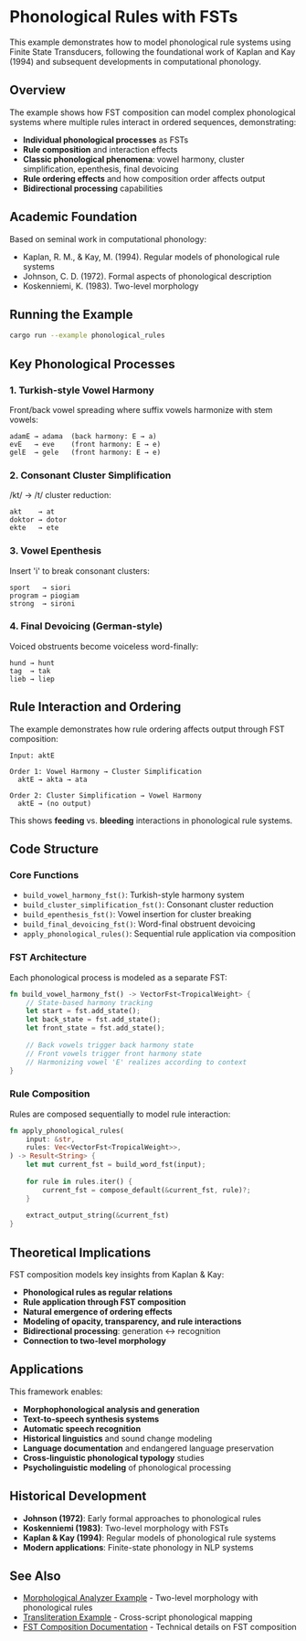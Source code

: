 # Phonological Rules with FSTs

This example demonstrates how to model phonological rule systems using Finite State Transducers, following the foundational work of Kaplan and Kay (1994) and subsequent developments in computational phonology.

## Overview

The example shows how FST composition can model complex phonological systems where multiple rules interact in ordered sequences, demonstrating:

- **Individual phonological processes** as FSTs
- **Rule composition** and interaction effects
- **Classic phonological phenomena**: vowel harmony, cluster simplification, epenthesis, final devoicing
- **Rule ordering effects** and how composition order affects output
- **Bidirectional processing** capabilities

## Academic Foundation

Based on seminal work in computational phonology:

- Kaplan, R. M., & Kay, M. (1994). Regular models of phonological rule systems
- Johnson, C. D. (1972). Formal aspects of phonological description
- Koskenniemi, K. (1983). Two-level morphology

## Running the Example

```bash
cargo run --example phonological_rules
```

## Key Phonological Processes

### 1. Turkish-style Vowel Harmony

Front/back vowel spreading where suffix vowels harmonize with stem vowels:

```
adamE → adama  (back harmony: E → a)
evE   → eve    (front harmony: E → e)
gelE  → gele   (front harmony: E → e)
```

### 2. Consonant Cluster Simplification

/kt/ → /t/ cluster reduction:

```
akt    → at
doktor → dotor
ekte   → ete
```

### 3. Vowel Epenthesis

Insert 'i' to break consonant clusters:

```
sport   → siori
program → piogiam
strong  → sironi
```

### 4. Final Devoicing (German-style)

Voiced obstruents become voiceless word-finally:

```
hund → hunt
tag  → tak
lieb → liep
```

## Rule Interaction and Ordering

The example demonstrates how rule ordering affects output through FST composition:

```
Input: aktE

Order 1: Vowel Harmony → Cluster Simplification
  aktE → akta → ata

Order 2: Cluster Simplification → Vowel Harmony  
  aktE → (no output)
```

This shows **feeding** vs. **bleeding** interactions in phonological rule systems.

## Code Structure

### Core Functions

- `build_vowel_harmony_fst()`: Turkish-style harmony system
- `build_cluster_simplification_fst()`: Consonant cluster reduction
- `build_epenthesis_fst()`: Vowel insertion for cluster breaking
- `build_final_devoicing_fst()`: Word-final obstruent devoicing
- `apply_phonological_rules()`: Sequential rule application via composition

### FST Architecture

Each phonological process is modeled as a separate FST:

```rust
fn build_vowel_harmony_fst() -> VectorFst<TropicalWeight> {
    // State-based harmony tracking
    let start = fst.add_state();
    let back_state = fst.add_state();
    let front_state = fst.add_state();
    
    // Back vowels trigger back harmony state
    // Front vowels trigger front harmony state
    // Harmonizing vowel 'E' realizes according to context
}
```

### Rule Composition

Rules are composed sequentially to model rule interaction:

```rust
fn apply_phonological_rules(
    input: &str,
    rules: Vec<VectorFst<TropicalWeight>>,
) -> Result<String> {
    let mut current_fst = build_word_fst(input);
    
    for rule in rules.iter() {
        current_fst = compose_default(&current_fst, rule)?;
    }
    
    extract_output_string(&current_fst)
}
```

## Theoretical Implications

FST composition models key insights from Kaplan & Kay:

- **Phonological rules as regular relations**
- **Rule application through FST composition**
- **Natural emergence of ordering effects**
- **Modeling of opacity, transparency, and rule interactions**
- **Bidirectional processing**: generation ↔ recognition
- **Connection to two-level morphology**

## Applications

This framework enables:

- **Morphophonological analysis and generation**
- **Text-to-speech synthesis systems**
- **Automatic speech recognition**
- **Historical linguistics** and sound change modeling
- **Language documentation** and endangered language preservation
- **Cross-linguistic phonological typology** studies
- **Psycholinguistic modeling** of phonological processing

## Historical Development

- **Johnson (1972)**: Early formal approaches to phonological rules
- **Koskenniemi (1983)**: Two-level morphology with FSTs
- **Kaplan & Kay (1994)**: Regular models of phonological rule systems
- **Modern applications**: Finite-state phonology in NLP systems

## See Also

- [Morphological Analyzer Example](morphological_analyzer.md) - Two-level morphology with phonological rules
- [Transliteration Example](transliteration.md) - Cross-script phonological mapping
- [FST Composition Documentation](../guide.md#composition) - Technical details on FST composition